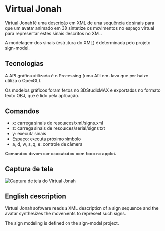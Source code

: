 Virtual Jonah
=================================

Virtual Jonah lê uma descrição em XML de uma sequência de sinais para que um avatar animado em 3D sintetize os movimentos no espaço virtual para representar estes sinais descritos no XML.

A modelagem dos sinais (estrutura do XML) é determinada pelo projeto sign-model.

Tecnologias
-----------

A API gráfica utilizada é o Processing (uma API em Java que por baixo utiliza o OpenGL).

Os modelos gráficos foram feitos no 3DStudioMAX e exportados no formato texto OBJ, que é lido pela aplicação. 

Comandos
--------

* x: carrega sinais de resources/xml/signs.xml
* z: carrega sinais de resources/serial/signs.txt
* y: executa sinais 
* Espaço: executa próximo símbolo
* a, d, w, s, q, e: controle de câmera

Comandos devem ser executados com foco no applet.

Captura de tela
---------------

![Captura de tela do Virtual Jonah](https://raw.github.com/poli-libras/virtual-jonah/master/doc/jonah-small.png)


English description
-------------------

Virtual Jonah software reads a XML description of a sign sequence and the avatar synthesizes the movements to represent such signs.

The sign modeling is defined on the sign-model project. 

